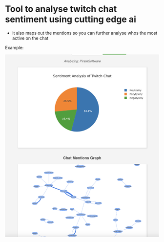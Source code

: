 # Tool to analyse twitch chat sentiment using cutting edge ai
- it also maps out the mentions so you can further analyse whos the most active on the chat

Example:

![Example](Example.png)
